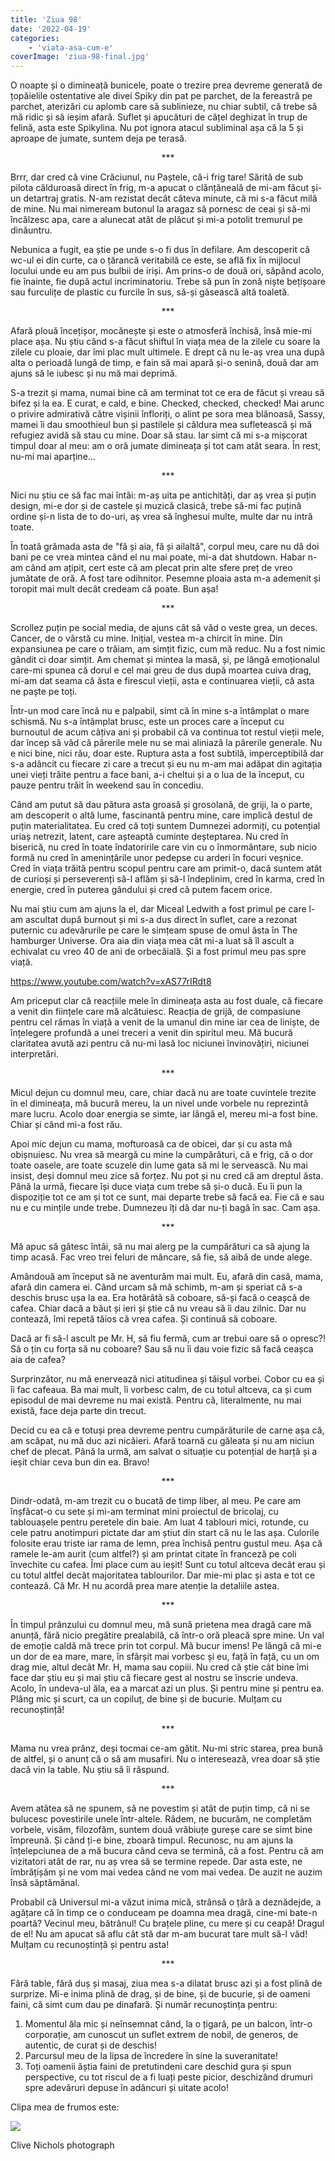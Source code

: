 ```yaml
---
title: 'Ziua 98'
date: '2022-04-19'
categories:
    - 'viata-asa-cum-e'
coverImage: 'ziua-98-final.jpg'
---
```


O noapte și o dimineață bunicele, poate o trezire prea devreme generată de țopăielile ostentative ale divei Spiky din pat pe parchet, de la fereastră pe parchet, aterizări cu aplomb care să sublinieze, nu chiar subtil, că trebe să mă ridic și să ieșim afară. Suflet și apucături de cățel deghizat în trup de felină, asta este Spikylina. Nu pot ignora atacul subliminal așa că la 5 și aproape de jumate, suntem deja pe terasă.

<p style="text-align: center;">***</p>

Brrr, dar cred că vine Crăciunul, nu Paștele, că-i frig tare! Sărită de sub pilota călduroasă direct în frig, m-a apucat o clănțăneală de mi-am făcut și-un detartraj gratis. N-am rezistat decât câteva minute, că mi s-a făcut milă de mine. Nu mai nimeream butonul la aragaz să pornesc de ceai și să-mi încălzesc apa, care a alunecat atât de plăcut și mi-a potolit tremurul pe dinăuntru.

Nebunica a fugit, ea știe pe unde s-o fi dus în defilare. Am descoperit că wc-ul ei din curte, ca o țărancă veritabilă ce este, se află fix în mijlocul locului unde eu am pus bulbii de iriși. Am prins-o de două ori, săpând acolo, fie înainte, fie după actul incriminatoriu. Trebe să pun în zonă niște bețișoare sau furculițe de plastic cu furcile în sus, să-și găsească altă toaletă.

<p style="text-align: center;">***</p>

Afară plouă încețișor, mocănește și este o atmosferă închisă, însă mie-mi place așa. Nu știu când s-a făcut shiftul în viața mea de la zilele cu soare la zilele cu ploaie, dar îmi plac mult ultimele. E drept că nu le-aș vrea una după alta o perioadă lungă de timp, e fain să mai apară și-o senină, două dar am ajuns să le iubesc și nu mă mai deprimă.

S-a trezit și mama, numai bine că am terminat tot ce era de făcut și vreau să bifez și la ea. E curat, e cald, e bine. Checked, checked, checked! Mai arunc o privire admirativă către vișinii înfloriți, o alint pe sora mea blănoasă, Sassy, mamei îi dau smoothieul bun și pastilele și căldura mea sufletească și mă refugiez avidă să stau cu mine. Doar să stau. Iar simt că mi s-a mișcorat timpul doar al meu: am o oră jumate dimineața și tot cam atât seara. În rest, nu-mi mai aparține...

<p style="text-align: center;">***</p>

Nici nu știu ce să fac mai întâi: m-aș uita pe antichități, dar aș vrea și puțin design, mi-e dor și de castele și muzică clasică, trebe să-mi fac puțină ordine și-n lista de to do-uri, aș vrea să înghesui multe, multe dar nu intră toate.

În toată grămada asta de "fă și aia, fă și ailaltă", corpul meu, care nu dă doi bani pe ce vrea mintea când el nu mai poate, mi-a dat shutdown. Habar n-am când am ațipit, cert este că am plecat prin alte sfere preț de vreo jumătate de oră. A fost tare odihnitor. Pesemne ploaia asta m-a ademenit și toropit mai mult decât credeam că poate. Bun așa!

<p style="text-align: center;">***</p>

Scrollez puțin pe social media, de ajuns cât să văd o veste grea, un deces. Cancer, de o vârstă cu mine. Inițial, vestea m-a chircit în mine. Din expansiunea pe care o trăiam, am simțit fizic, cum mă reduc. Nu a fost nimic gândit ci doar simțit. Am chemat și mintea la masă, și, pe lângă emoționalul care-mi spunea că dorul e cel mai greu de dus după moartea cuiva drag, mi-am dat seama că ăsta e firescul vieții, asta e continuarea vieții, că asta ne paște pe toți.

Într-un mod care încă nu e palpabil, simt că în mine s-a întâmplat o mare schismă. Nu s-a întâmplat brusc, este un proces care a început cu burnoutul de acum câțiva ani și probabil că va continua tot restul vieții mele, dar încep să văd că părerile mele nu se mai aliniază la părerile generale. Nu e nici bine, nici rău, doar este. Ruptura asta a fost subtilă, imperceptibilă dar s-a adâncit cu fiecare zi care a trecut și eu nu m-am mai adăpat din agitația unei vieți trăite pentru a face bani, a-i cheltui și a o lua de la început, cu pauze pentru trăit în weekend sau în concediu.

Când am putut să dau pătura asta groasă și grosolană, de griji, la o parte, am descoperit o altă lume, fascinantă pentru mine, care implică destul de puțin materialitatea. Eu cred că toți suntem Dumnezei adormiți, cu potențial uriaș netrezit, latent, care așteaptă cuminte deșteptarea. Nu cred în biserică, nu cred în toate îndatoririle care vin cu o înmormântare, sub nicio formă nu cred în amenințările unor pedepse cu arderi în focuri veșnice. Cred în viața trăită pentru scopul pentru care am primit-o, dacă suntem atât de curioși și perseverenți să-l aflăm și să-l îndeplinim, cred în karma, cred în energie, cred în puterea gândului și cred că putem facem orice.

Nu mai știu cum am ajuns la el, dar Miceal Ledwith a fost primul pe care l-am ascultat după burnout și mi s-a dus direct în suflet, care a rezonat puternic cu adevărurile pe care le simțeam spuse de omul ăsta în The hamburger Universe. Ora aia din viața mea cât mi-a luat să îl ascult a echivalat cu vreo 40 de ani de orbecăială. Și a fost primul meu pas spre viață.

https://www.youtube.com/watch?v=xAS77rIRdt8

Am priceput clar că reacțiile mele în dimineața asta au fost duale, că fiecare a venit din ființele care mă alcătuiesc. Reacția de grijă, de compasiune pentru cel rămas în viață a venit de la umanul din mine iar cea de liniște, de înțelegere profundă a unei treceri a venit din spiritul meu. Mă bucură claritatea avută azi pentru că nu-mi lasă loc niciunei învinovățiri, niciunei interpretări.

<p style="text-align: center;">***</p>

Micul dejun cu domnul meu, care, chiar dacă nu are toate cuvintele trezite în el dimineața, mă bucură mereu, la un nivel unde vorbele nu reprezintă mare lucru. Acolo doar energia se simte, iar lângă el, mereu mi-a fost bine. Chiar și când mi-a fost rău.

Apoi mic dejun cu mama, mofturoasă ca de obicei, dar și cu asta mă obișnuiesc. Nu vrea să meargă cu mine la cumpărături, că e frig, că o dor toate oasele, are toate scuzele din lume gata să mi le servească. Nu mai insist, deși domnul meu zice să forțez. Nu pot și nu cred că am dreptul ăsta. Până la urmă, fiecare își duce viața cum trebe să și-o ducă. Eu îi pun la dispoziție tot ce am și tot ce sunt, mai departe trebe să facă ea. Fie că e sau nu e cu mințile unde trebe. Dumnezeu îți dă dar nu-ți bagă în sac. Cam așa.

<p style="text-align: center;">***</p>

Mă apuc să gătesc întâi, să nu mai alerg pe la cumpărături ca să ajung la timp acasă. Fac vreo trei feluri de mâncare, să fie, să aibă de unde alege.

Amândouă am început să ne aventurăm mai mult. Eu, afară din casă, mama, afară din camera ei. Când urcam să mă schimb, m-am și speriat că s-a deschis brusc ușa la ea. Era hotărâtă să coboare, să-și facă o ceașcă de cafea. Chiar dacă a băut și ieri și știe că nu vreau să îi dau zilnic. Dar nu contează, îmi repetă tăios că vrea cafea. Și continuă să coboare.

Dacă ar fi să-l ascult pe Mr. H, să fiu fermă, cum ar trebui oare să o opresc?! Să o țin cu forța să nu coboare? Sau să nu îi dau voie fizic să facă ceașca aia de cafea?

Surprinzător, nu mă enervează nici atitudinea și tăișul vorbei. Cobor cu ea și îi fac cafeaua. Ba mai mult, îi vorbesc calm, de cu totul altceva, ca și cum episodul de mai devreme nu mai există. Pentru că, literalmente, nu mai există, face deja parte din trecut.

Decid cu ea că e totuși prea devreme pentru cumpărăturile de carne așa că, am scăpat, nu mă duc azi nicăieri. Afară toarnă cu găleata și nu am niciun chef de plecat. Până la urmă, am salvat o situație cu potențial de harță și a ieșit chiar ceva bun din ea. Bravo!

<p style="text-align: center;">***</p>

Dindr-odată, m-am trezit cu o bucată de timp liber, al meu. Pe care am înșfăcat-o cu sete și mi-am terminat mini proiectul de bricolaj, cu tablouașele pentru peretele din baie. Am luat 4 tablouri mici, rotunde, cu cele patru anotimpuri pictate dar am știut din start că nu le las așa. Culorile folosite erau triste iar rama de lemn, prea închisă pentru gustul meu. Așa că ramele le-am aurit (cum altfel?) și am printat citate în franceză pe coli învechite cu cafea. Îmi place cum au ieșit! Sunt cu totul altceva decât erau și cu totul altfel decât majoritatea tablourilor. Dar mie-mi plac și asta e tot ce contează. Că Mr. H nu acordă prea mare atenție la detaliile astea.

<p style="text-align: center;">***</p>

În timpul prânzului cu domnul meu, mă sună prietena mea dragă care mă anunță, fără nicio pregătire prealabilă, că într-o oră pleacă spre mine. Un val de emoție caldă mă trece prin tot corpul. Mă bucur imens! Pe lângă că mi-e un dor de ea mare, mare, în sfârșit mai vorbesc și eu, față în față, cu un om drag mie, altul decât Mr. H, mama sau copiii. Nu cred că știe cât bine îmi face dar știu eu și mai știu că fiecare gest al nostru se înscrie undeva. Acolo, în undeva-ul ăla, ea a marcat azi un plus. Și pentru mine și pentru ea. Plâng mic și scurt, ca un copiluț, de bine și de bucurie. Mulțam cu recunoștință!

<p style="text-align: center;">***</p>

Mama nu vrea prânz, deși tocmai ce-am gătit. Nu-mi stric starea, prea bună de altfel, și o anunț că o să am musafiri. Nu o interesează, vrea doar să știe dacă vin la table. Nu știu să îi răspund.

<p style="text-align: center;">***</p>

Avem atâtea să ne spunem, să ne povestim și atât de puțin timp, că ni se bulucesc povestirile unele într-altele. Râdem, ne bucurăm, ne completăm vorbele, visăm, filozofăm, suntem două vrăbiuțe gureșe care se simt bine împreună. Și când ți-e bine, zboară timpul. Recunosc, nu am ajuns la înțelepciunea de a mă bucura când ceva se termină, că a fost. Pentru că am vizitatori atât de rar, nu aș vrea să se termine repede. Dar asta este, ne îmbrățișăm și ne vom mai vedea când ne vom mai vedea. De auzit ne auzim însă săptămânal.

Probabil că Universul mi-a văzut inima mică, strânsă o țâră a deznădejde, a agățare că în timp ce o conduceam pe doamna mea dragă, cine-mi bate-n poartă? Vecinul meu, bătrânul! Cu brațele pline, cu mere și cu ceapă! Dragul de el! Nu am apucat să aflu cât stă dar m-am bucurat tare mult să-l văd! Mulțam cu recunoștință și pentru asta!

<p style="text-align: center;">***</p>

Fără table, fără duș și masaj, ziua mea s-a dilatat brusc azi și a fost plină de surprize. Mi-e inima plină de drag, și de bine, și de bucurie, și de oameni faini, că simt cum dau pe dinafară. Și număr recunoștința pentru:

1. Momentul ăla mic și neînsemnat când, la o țigară, pe un balcon, într-o corporație, am cunoscut un suflet extrem de nobil, de generos, de autentic, de curat și de deschis!
2. Parcursul meu de la lipsa de încredere în sine la suveranitate!
3. Toți oamenii ăștia faini de pretutindeni care deschid gura și spun perspective, cu tot riscul de a fi luați peste picior, deschizând drumuri spre adevăruri depuse în adâncuri și uitate acolo!

Clipa mea de frumos este:

![](images/40d82d99a26044a4e8fab1391985a869.jpeg)

Clive Nichols photograph
